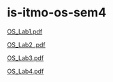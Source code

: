 # is-itmo-os-sem4
[OS_Lab1.pdf](https://github.com/user-attachments/files/18925362/OS_Lab1.pdf)


[OS_Lab2 .pdf](https://github.com/user-attachments/files/19251583/OS_Lab2.1.pdf)


[OS_Lab3.pdf](https://github.com/user-attachments/files/19413082/OS_Lab3.pdf)

[OS_Lab4.pdf](https://github.com/user-attachments/files/20025972/OS_Lab4.1.pdf)
